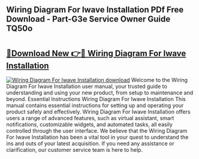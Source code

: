## Wiring Diagram For Iwave Installation PDf Free Download - Part-G3e Service Owner Guide TQ50o

# <h2><a href="http://dfj4jqv.blite.top/?on=Wiring+Diagram+For+Iwave+Installation">🔗Download New 👉🔴 Wiring Diagram For Iwave Installation</a></h2>

[![Wiring Diagram For Iwave Installation download](https://i.imgur.com/lujVjoI.png)](http://dfj4jqv.blite.top/?on=Wiring+Diagram+For+Iwave+Installation)
Welcome to the Wiring Diagram For Iwave Installation user manual, your trusted guide to understanding and using your new product, from setup to maintenance and beyond. Essential Instructions Wiring Diagram For Iwave Installation This manual contains essential instructions for setting up and operating your product safely and effectively. Wiring Diagram For Iwave Installation offers users a range of advanced features, such as virtual assistant, smart notifications, customizable widgets, and automated tasks, all easily controlled through the user interface. We believe that the Wiring Diagram For Iwave Installation has been a vital tool in your quest to understand the ins and outs of your latest acquisition. If you need any assistance or clarification, our customer service team is here to help.
